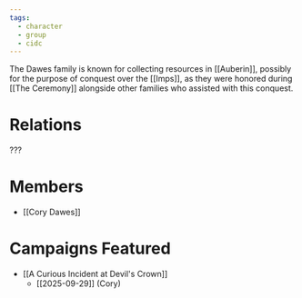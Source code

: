 ```yaml
---
tags:
  - character
  - group
  - cidc
---
```

The Dawes family is known for collecting resources in [[Auberin]], possibly for the purpose of conquest over the [[Imps]], as they were honored during [[The Ceremony]] alongside other families who assisted with this conquest.

# Relations
???

# Members
- [[Cory Dawes]]

# Campaigns Featured
- [[A Curious Incident at Devil's Crown]]
	- [[2025-09-29]] (Cory)